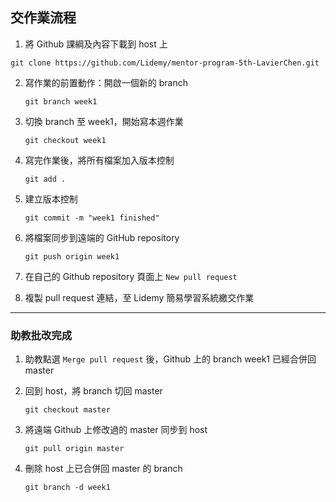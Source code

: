 ## 交作業流程

1. 將 Github 課綱及內容下載到 host 上

```
git clone https://github.com/Lidemy/mentor-program-5th-LavierChen.git
```

2. 寫作業的前置動作：開啟一個新的 branch

   `git branch week1`

3. 切換 branch 至 week1，開始寫本週作業

   `git checkout week1`

4. 寫完作業後，將所有檔案加入版本控制

   `git add .`

5. 建立版本控制

   `git commit -m "week1 finished"`

6. 將檔案同步到遠端的 GitHub repository

   `git push origin week1`

7. 在自己的 Github repository 頁面上 `New pull request`
8. 複製 pull request 連結，至 Lidemy 簡易學習系統繳交作業

---

### 助教批改完成

1. 助教點選 `Merge pull request` 後，Github 上的 branch week1 已經合併回 master
2. 回到 host，將 branch 切回 master

   `git checkout master`

3. 將遠端 Github 上修改過的 master 同步到 host

   `git pull origin master`

4. 刪除 host 上已合併回 master 的 branch

   `git branch -d week1`
